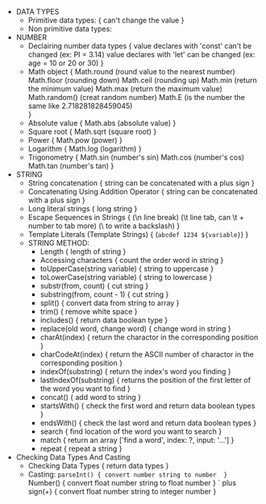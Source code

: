 + DATA TYPES
    - Primitive data types: 
    {
        can't change the value
    }
    - Non primitive data types:
+ NUMBER
    - Declairing number data types
    {
        value declares with 'const' can't be changed (ex: PI = 3.14)
        value declares with 'let' can be changed  (ex: age = 10 or 20 or 30)
    }
    - Math object
    {
        Math.round      (round value to the nearest number)
        Math.floor      (rounding down)
        Math.ceil       (rounding up)
        Math.min        (return the minimum value)
        Math.max        (return the maximum value)
        Math.random()   (creat random number)
        Math.E          (is the number the same like 2.718281828459045)  
    }
    - Absolute value
    {
        Math.abs        (absolute value)
    }
    - Square root
    {
        Math.sqrt       (square root)
    }
    - Power
    {
        Math.pow        (power)
    }
    - Logarithm
    {
        Math.log        (logarithm)
    }
    - Trigonometry
    {
        Math.sin        (number's sin)
        Math.cos        (number's cos)
        Math.tan        (number's tan) 
    }
+ STRING
    - String concatenation
    {
        string can be concatenated with a plus sign
    }
    - Concatenating Using Addition Operator
    {
        string can be concatenated with a plus sign
    }
    - Long literal strings
    {
        long string
    }
    - Escape Sequences in Strings
    {
        (\n line break)
        (\t line tab, can \t + number to tab more)
        (\\ to write a backslash)
    }
    - Template Literals (Template Strings)
    {
        (`abcdef 1234 ${variable}`)
    }
    - STRING METHOD:
        * Length
        {
            length of string
        }
        * Accessing characters
        {
            count the order word in string
        }
        * toUpperCase(string variable)
        {
            string to uppercase
        }
        * toLowerCase(string variable)
        {
            string to lowercase
        }
        * substr(from, count)
        {
            cut string 
        }
        * substring(from, count - 1)
        {
            cut string 
        }
        * split()
        {
            convert data from string to array
        }
        * trim()
        {
            remove white space
        }
        * includes()
        {
            return data boolean type
        }
        * replace(old word, change word)
        {
            change word in string
        }
        * charAt(index)
        {
            return the charactor in the corresponding position
        }
        * charCodeAt(index)
        {
            return the ASCII number of charactor in the corresponding position
        }
        * indexOf(substring)
        {
            return the index's word you finding
        }
        * lastIndexOf(substring)
        {
            returns the position of the first letter of the word you want to find
        }
        * concat()
        {
            add word to string 
        }
        * startsWith()
        {
            check the first word and return data boolean types 
        }
        * endsWith()
        {
            check the last word and return data boolean types 
        }
        * search
        {
            find location of the word you want to search
        }
        * match
        {
            return an array ['find a word', index: ?, input: '...'] 
        }
        * repeat
        {
            repeat a string
        }
+ Checking Data Types And Casting
    - Checking Data Types
    {
        return data types
    }
    - Casting:
            ` parseInt()
            {
                convert number string to number 
            }
            ` Number()
            {
                convert float number string to float number
            }
            ` plus sign(+)
            {
                convert float number string to integer number
            }